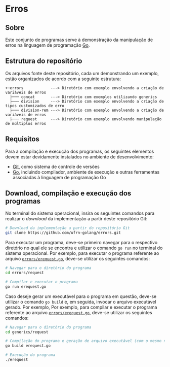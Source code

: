# Erros

## Sobre

Este conjunto de programas serve à demonstração da manipulação de erros na linguagem de programação [Go](https://go.dev).

## Estrutura do repositório

Os arquivos fonte deste repositório, cada um demonstrando um exemplo, estão organizados de acordo com a seguinte estrutura:

```
+─errors            ---> Diretório com exemplo envolvendo a criação de variáveis de erros
  ├─── concat       ---> Diretório com exemplos utilizando generics
  ├─── division     ---> Diretório com exemplo envolvendo a criação de tipos customizados de erro
  ├─── division-rem ---> Diretório com exemplo envolvendo a criação de variáveis de erros
  ├─── request      ---> Diretório com exemplo envolvendo manipulação de múltiplos erros
```

## Requisitos

Para a compilação e execução dos programas, os seguintes elementos devem estar devidamente instalados no ambiente de desenvolvimento:

- [Git](https://git-scm.com), como sistema de controle de versões
- [Go](https://go.dev), incluindo compilador, ambiente de execução e outras ferramentas associadas à linguagem de programação Go

## Download, compilação e execução dos programas

No terminal do sistema operacional, insira os seguintes comandos para realizar o *download* da implementação a partir deste repositório Git:

```bash
# Download da implementação a partir do repositório Git
git clone https://github.com/ufrn-golang/errors.git
```

Para executar um programa, deve-se primeiro navegar para o respectivo diretório no qual ele se encontra e utilizar o comando `go run` no terminal do sistema operacional. Por exemplo, para executar o programa referente ao arquivo [`errors/erequest.go`](https://github.com/ufrn-golang/errors/blob/master/request/erequest.go), deve-se utilizar os seguintes comandos:

```bash
# Navegar para o diretório do programa
cd errors/request

# Compilar e executar o programa
go run erequest.go
```

Caso deseje gerar um executável para o programa em questão, deve-se utilizar o comando `go build` e, em seguida, invocar o arquivo executável gerado. Por exemplo, Por exemplo, para compilar e executar o programa referente ao arquivo [`errors/erequest.go`](https://github.com/ufrn-golang/errors/blob/master/request/erequest.go), deve-se utilizar os seguintes comandos:

```bash
# Navegar para o diretório do programa
cd generics/request

# Compilação do programa e geração de arquivo executável (com o mesmo nome do arquivo fonte)
go build erequest.go

# Execução do programa
./erequest
```
